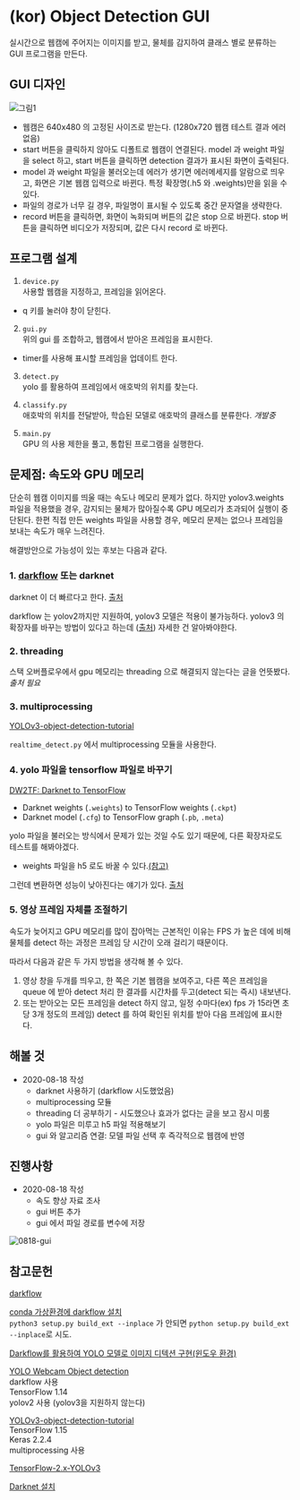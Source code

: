 <h1 id="kor--object-detection-gui">(kor)  Object Detection GUI</h1>
<p>실시간으로 웹캠에 주어지는 이미지를 받고, 물체를 감지하여 클래스 별로 분류하는 GUI 프로그램을 만든다.</p>
<h2 id="gui-디자인">GUI 디자인</h2>
<p><img src="https://user-images.githubusercontent.com/68010286/90461658-e176bb00-e141-11ea-8878-4308b37327ca.png" alt="그림1"></p>
<ul>
<li>웹캠은 640x480 의 고정된 사이즈로 받는다. (1280x720 웹캠 테스트 결과 에러 없음)</li>
<li>start 버튼을 클릭하지 않아도 디폴트로 웹캠이 연결된다. model 과 weight 파일을 select 하고, start 버튼을 클릭하면 detection 결과가 표시된 화면이 출력된다.</li>
<li>model 과 weight 파일을 불러오는데 에러가 생기면 에러메세지를 알람으로 띄우고, 화면은 기본 웹캠 입력으로 바뀐다. 특정 확장명(.h5 와 .weights)만을 읽을 수 있다.</li>
<li>파일의 경로가 너무 길 경우, 파일명이 표시될 수 있도록 중간 문자열을 생략한다.</li>
<li>record 버튼을 클릭하면, 화면이 녹화되며 버튼의 값은 stop 으로 바뀐다. stop 버튼을 클릭하면 비디오가 저장되며, 값은 다시 record 로 바뀐다.</li>
</ul>
<h2 id="프로그램-설계">프로그램 설계</h2>
<ol>
<li><code>device.py</code><br>
사용할 웹캠을 지정하고, 프레임을 읽어온다.</li>
</ol>
<ul>
<li>q 키를 눌러야 창이 닫힌다.</li>
</ul>
<ol start="2">
<li><code>gui.py</code><br>
위의 gui 를 조합하고, 웹캠에서 받아온 프레임을 표시한다.</li>
</ol>
<ul>
<li>timer를 사용해 표시할 프레임을 업데이트 한다.</li>
</ul>
<ol start="3">
<li>
<p><code>detect.py</code><br>
yolo 를 활용하여 프레임에서 애호박의 위치를 찾는다.</p>
</li>
<li>
<p><code>classify.py</code><br>
애호박의 위치를 전달받아, 학습된 모델로 애호박의 클래스를 분류한다.  <em>개발중</em></p>
</li>
<li>
<p><code>main.py</code><br>
GPU 의 사용 제한을 풀고, 통합된 프로그램을 실행한다.</p>
</li>
</ol>
<h2 id="문제점-속도와-gpu-메모리">문제점: 속도와 GPU 메모리</h2>
<p>단순히 웹캠 이미지를 띄울 때는 속도나 메모리 문제가 없다. 하지만 yolov3.weights 파일을 적용했을 경우, 감지되는 물체가 많아질수록 GPU 메모리가 초과되어 실행이 중단된다. 한편 직접 만든 weights 파일을 사용할 경우, 메모리 문제는 없으나 프레임을 보내는 속도가 매우 느려진다.</p>
<p>해결방안으로 가능성이 있는 후보는 다음과 같다.</p>
<h3 id="darkflow-또는-darknet">1. <a href="https://github.com/thtrieu/darkflow">darkflow</a> 또는 darknet</h3>
<p>darknet 이 더 빠르다고 한다. <a href="https://m.blog.naver.com/estern/221593424910">출처</a></p>
<p>darkflow 는 yolov2까지만 지원하여, yolov3 모델은 적용이 불가능하다. yolov3 의 확장자를 바꾸는 방법이 있다고 하는데 (<a href="https://github.com/thtrieu/darkflow/issues/964">출처</a>) 자세한 건 알아봐야한다.</p>
<h3 id="threading">2. threading</h3>
<p>스택 오버플로우에서 gpu 메모리는 threading 으로 해결되지 않는다는 글을 언뜻봤다. <em>출처 필요</em></p>
<h3 id="multiprocessing">3. multiprocessing</h3>
<p><a href="https://github.com/pythonlessons/YOLOv3-object-detection-tutorial">YOLOv3-object-detection-tutorial</a></p>
<p><code>realtime_detect.py</code> 에서 multiprocessing 모듈을 사용한다.</p>
<h3 id="yolo-파일을-tensorflow-파일로-바꾸기">4. yolo 파일을 tensorflow 파일로 바꾸기</h3>
<p><a href="https://github.com/jinyu121/DW2TF">DW2TF: Darknet to TensorFlow</a></p>
<ul>
<li>Darknet weights (<code>.weights</code>) to TensorFlow weights (<code>.ckpt</code>)</li>
<li>Darknet model (<code>.cfg</code>) to TensorFlow graph (<code>.pb</code>,  <code>.meta</code>)</li>
</ul>
<p>yolo 파일을 불러오는 방식에서 문제가 있는 것일 수도 있기 때문에, 다른 확장자로도 테스트를 해봐야겠다.</p>
<ul>
<li>weights 파일을 h5 로도 바꿀 수 있다.<a href="https://pylessons.com/YOLOv3-WebCam/">(참고)</a></li>
</ul>
<p>그런데 변환하면 성능이 낮아진다는 얘기가 있다. <a href="https://eehoeskrap.tistory.com/352">출처</a></p>
<h3 id="영상-프레임-자체를-조절하기">5. 영상 프레임 자체를 조절하기</h3>
<p>속도가 늦어지고 GPU 메모리를 많이 잡아먹는 근본적인 이유는 FPS 가 높은 데에 비해 물체를 detect 하는 과정은 프레임 당 시간이 오래 걸리기 때문이다.</p>
<p>따라서 다음과 같은 두 가지 방법을 생각해 볼 수 있다.</p>
<ol>
<li>영상 창을 두개를 띄우고, 한 쪽은 기본 웹캠을 보여주고, 다른 쪽은 프레임을 queue 에 받아 detect 처리 한 결과를 시간차를 두고(detect 되는 즉시) 내보낸다.</li>
<li>또는 받아오는 모든 프레임을 detect 하지 않고, 일정 수마다(ex) fps 가 15라면 초당 3개 정도의 프레임) detect 를 하여 확인된 위치를 받아 다음 프레임에 표시한다.</li>
</ol>
<h2 id="해볼-것">해볼 것</h2>
<ul>
<li>2020-08-18 작성
<ul>
<li>darknet 사용하기 (darkflow 시도했었음)</li>
<li>multiprocessing 모듈</li>
<li>threading 더 공부하기 - 시도했으나 효과가 없다는 글을 보고 잠시 미룸</li>
<li>yolo 파일은 미루고 h5 파일 적용해보기</li>
<li>gui 와 알고리즘 연결: 모델 파일 선택 후 즉각적으로 웹캠에 반영</li>
</ul>
</li>
</ul>
<h2 id="진행사항">진행사항</h2>
<ul>
<li>2020-08-18 작성
<ul>
<li>속도 향상 자료 조사</li>
<li>gui 버튼 추가</li>
<li>gui 에서 파일 경로를 변수에 저장</li>
</ul>
</li>
</ul>
<p><img src="https://user-images.githubusercontent.com/45510328/90504178-a4371b00-e18b-11ea-908a-af5b9ce8c77e.png" alt="0818-gui"></p>
<h2 id="참고문헌">참고문헌</h2>
<p><a href="https://github.com/thtrieu/darkflow">darkflow</a></p>
<p><a href="https://reyrei.tistory.com/16">conda 가상환경에 darkflow 설치</a><br>
<code>python3 setup.py build_ext --inplace</code> 가 안되면 <code>python setup.py build_ext --inplace</code>로 시도.</p>
<p><a href="https://junyoung-jamong.github.io/deep/learning/2019/01/22/Darkflow%EB%A5%BC-%ED%99%9C%EC%9A%A9%ED%95%B4-YOLO%EB%AA%A8%EB%8D%B8-%EC%9D%B4%EB%AF%B8%EC%A7%80-%EB%94%94%ED%85%8D%EC%85%98-%EA%B5%AC%ED%98%84-in-windows.html">Darkflow를 활용하여 YOLO 모델로 이미지 디텍션 구현(윈도우 환경)</a></p>
<p><a href="https://github.com/AlbertSuarez/yolo-webcam-object-detection">YOLO Webcam Object detection</a><br>
darkflow 사용<br>
TensorFlow 1.14<br>
yolov2 사용 (yolov3을 지원하지 않는다)</p>
<p><a href="https://github.com/pythonlessons/YOLOv3-object-detection-tutorial">YOLOv3-object-detection-tutorial</a><br>
TensorFlow 1.15<br>
Keras 2.2.4<br>
multiprocessing 사용</p>
<p><a href="https://github.com/pythonlessons/TensorFlow-2.x-YOLOv3">TensorFlow-2.x-YOLOv3</a></p>
<p><a href="https://mickael-k.tistory.com/15">Darknet 설치</a></p>

